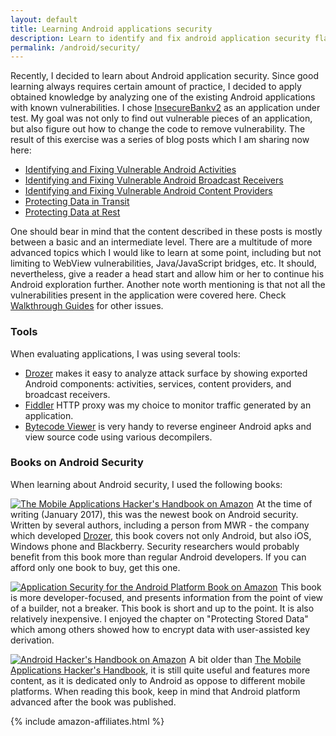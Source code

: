 ```yaml
---
layout: default
title: Learning Android applications security
description: Learn to identify and fix android application security flaws by following a series of blog posts which analyze a vulnerable application 
permalink: /android/security/
---
```


Recently, I decided to learn about Android application security. Since good learning always requires certain amount of practice, I decided to apply obtained knowledge by analyzing one of the existing Android applications with known vulnerabilities. I chose [InsecureBankv2](https://github.com/dineshshetty/Android-InsecureBankv2) as an application under test. My goal was not only to find out vulnerable pieces of an application, but also figure out how to change the code to remove vulnerability. The result of this exercise was a series of blog posts which I am sharing now here:

* [Identifying and Fixing Vulnerable Android Activities](/android/security/android-vulnerabilities-insecurebank-activities)
* [Identifying and Fixing Vulnerable Android Broadcast Receivers](/android/security/android-vulnerabilities-insecurebank-broadcast-receivers)
* [Identifying and Fixing Vulnerable Android Content Providers](/android/security/android-vulnerabilities-insecurebank-content-providers)
* [Protecting Data in Transit](/android/security/android-vulnerabilities-insecurebank-data-in-transit)
* [Protecting Data at Rest](/android/security/android-vulnerabilities-insecurebank-data-at-rest)

One should bear in mind that the content described in these posts is mostly between a basic and an intermediate level. There are a multitude of more advanced topics which I would like to learn at some point, including but not limiting to WebView vulnerabilities, Java/JavaScript bridges, etc. It should, nevertheless, give a reader a head start and allow him or her to continue his Android exploration further. Another note worth mentioning is that not all the vulnerabilities present in the application were covered here. Check [Walkthrough Guides](https://github.com/dineshshetty/Android-InsecureBankv2/tree/master/Walkthroughs) for other issues.

### Tools

When evaluating applications, I was using several tools:

* [Drozer](https://labs.mwrinfosecurity.com/tools/drozer) makes it easy to analyze attack surface by showing exported Android components: activities, services, content providers, and broadcast receivers.
* [Fiddler](http://www.telerik.com/fiddler) HTTP proxy was my choice to monitor traffic generated by an application.
* [Bytecode Viewer](https://github.com/Konloch/bytecode-viewer) is very handy to reverse engineer Android apks and view source code using various decompilers.

### Books on Android Security

When learning about Android security, I used the following books:

<a target="_blank"  href="https://www.amazon.com/gp/product/1118958500/ref=as_li_tl?ie=UTF8&camp=1789&creative=9325&creativeASIN=1118958500&linkCode=as2&tag=oldbamgithubb-20&linkId=3760504b1bee942fa5155d0b3c51116e"><img border="0" src="//ws-na.amazon-adsystem.com/widgets/q?_encoding=UTF8&MarketPlace=US&ASIN=1118958500&ServiceVersion=20070822&ID=AsinImage&WS=1&Format=_SL250_&tag=oldbamgithubb-20" alt="The Mobile Applications Hacker's Handbook on Amazon" class="img-left"></a><img src="//ir-na.amazon-adsystem.com/e/ir?t=oldbamgithubb-20&l=am2&o=1&a=1118958500" width="1" height="1" border="0" alt="" style="border:none !important; margin:0px !important;" /> At the time of writing (January 2017), this was the newest book on Android security. Written by several authors, including a person from MWR - the company which developed [Drozer](https://labs.mwrinfosecurity.com/tools/drozer), this book covers not only Android, but also iOS, Windows phone and Blackberry. Security researchers would probably benefit from this book more than regular Android developers. If you can afford only one book to buy, get this one.

<a target="_blank"  href="https://www.amazon.com/gp/product/1449315070/ref=as_li_tl?ie=UTF8&camp=1789&creative=9325&creativeASIN=1449315070&linkCode=as2&tag=oldbamgithubb-20&linkId=b5e8bfb6357197b6861478d9468b85dd"><img border="0" src="//ws-na.amazon-adsystem.com/widgets/q?_encoding=UTF8&MarketPlace=US&ASIN=1449315070&ServiceVersion=20070822&ID=AsinImage&WS=1&Format=_SL250_&tag=oldbamgithubb-20" alt="Application Security for the Android Platform Book on Amazon" class="img-left"></a><img src="//ir-na.amazon-adsystem.com/e/ir?t=oldbamgithubb-20&l=am2&o=1&a=1449315070" width="1" height="1" border="0" alt="" style="border:none !important; margin:0px !important;" /> This book is more developer-focused, and presents information from the point of view of a builder, not a breaker. This book is short and up to the point. It is also relatively inexpensive. I enjoyed the chapter on "Protecting Stored Data" which among others showed how to encrypt data with user-assisted key derivation.

<a target="_blank"  href="https://www.amazon.com/gp/product/111860864X/ref=as_li_tl?ie=UTF8&camp=1789&creative=9325&creativeASIN=111860864X&linkCode=as2&tag=oldbamgithubb-20&linkId=4bc097954809f2639703ce2ff5ea026c"><img border="0" src="//ws-na.amazon-adsystem.com/widgets/q?_encoding=UTF8&MarketPlace=US&ASIN=111860864X&ServiceVersion=20070822&ID=AsinImage&WS=1&Format=_SL250_&tag=oldbamgithubb-20" alt="Android Hacker's Handbook on Amazon" class="img-left"></a><img src="//ir-na.amazon-adsystem.com/e/ir?t=oldbamgithubb-20&l=am2&o=1&a=111860864X" width="1" height="1" border="0" alt="" style="border:none !important; margin:0px !important;" /> A bit older than [The Mobile Applications Hacker's Handbook](https://www.amazon.com/gp/product/1118958500/ref=as_li_tl?ie=UTF8&camp=1789&creative=9325&creativeASIN=1118958500&linkCode=as2&tag=oldbamgithubb-20&linkId=4e7c5780febae6bd8dee0eed289bca8d), it is still quite useful and features more content, as it is dedicated only to Android as oppose to different mobile platforms. When reading this book, keep in mind that Android platform advanced after the book was published.

{% include amazon-affiliates.html %}